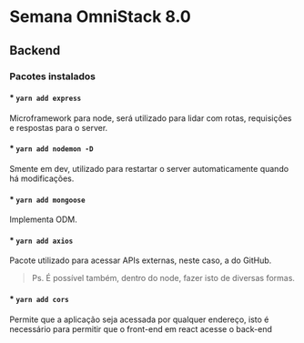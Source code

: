 # Semana OmniStack 8.0

## Backend

### Pacotes instalados

#### * `yarn add express`

  Microframework para node, será utilizado para lidar com rotas, requisições e respostas para o server.

#### * `yarn add nodemon -D`

  Smente em dev, utilizado para restartar o server automaticamente quando há modificações.

#### * `yarn add mongoose`

  Implementa ODM.

#### * `yarn add axios`

  Pacote utilizado para acessar APIs externas, neste caso, a do GitHub.

  > Ps. É possível também, dentro do node, fazer isto de diversas formas.

#### * `yarn add cors`

  Permite que a aplicação seja acessada por qualquer endereço, isto é necessário para permitir que o front-end em react acesse o back-end